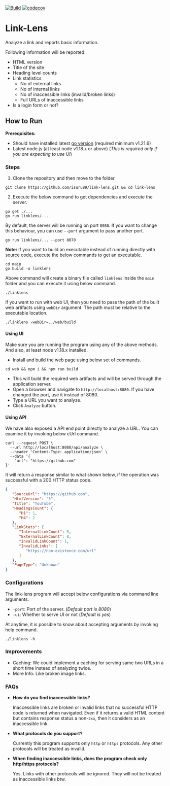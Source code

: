 
[![Build](https://github.com/isuru89/link-lens/actions/workflows/ci.yml/badge.svg)](https://github.com/isuru89/link-lens/actions/workflows/ci.yml)
[![codecov](https://codecov.io/gh/isuru89/link-lens/graph/badge.svg?token=KRTRYTDDK7)](https://codecov.io/gh/isuru89/link-lens)


# Link-Lens

Analyze a link and reports basic information.


Following information will be reported:
  * HTML version
  * Title of the site
  * Heading level counts
  * Link statistics
     * No of external links
     * No of internal links
     * No of inaccessible links (invalid/broken links)
     * Full URLs of inaccessible links
  * Is a login form or not?

## How to Run

**Prerequisites:**
  * Should have installed latest [go version](https://go.dev/doc/install) (required minimum v1.21.6)
  * Latest node.js (at least node v1.18.x or above) (*This is required only if you are expecting to use UI*)

### Steps

 1. Clone the repository and then move to the folder.
```
git clone https://github.com/isuru89/link-lens.git && cd link-lens
```

 2. Execute the below command to get dependencies and execute the server.
```
go get ./...
go run linklens/...
```

  By default, the server will be running on port `8080`. If you want to change this behaviour,
  you can use `--port` argument to pass another port.

```
go run linklens/... --port 8070
```

**Note:** If you want to build an executable instead of running directly with source code, execute the below commands to get an executable.

```
cd main
go build -o linklens
```

Above command will create a binary file called `linklens` inside the `main` folder and you can execute it using below command.

```
./linklens
```

If you want to run with web UI, then you need to pass the path of the built web artifacts using `webDir` argument. The path must be relative to the executable location.

```
./linklens -webDir=../web/build
```

#### Using UI

Make sure you are running the program using any of the above methods. And also, at least node v1.18.x installed.

 * Install and build the web page using below set of commands.
```
cd web && npm i && npm run build
```

 * This will build the required web artifacts and will be served through the application server.
 * Open a browser and navigate to `http://localhost:8080`. If you have changed the port, use it instead of 8080.
 * Type a URL you want to analyze.
 * Click `Analyze` button.

#### Using API

We have also exposed a API end point directly to analyze a URL. You can examine it by invoking below cUrl command.

```
curl --request POST \
  --url http://localhost:8080/api/analyze \
  --header 'Content-Type: application/json' \
  --data '{
	"url": "https://github.com"
}'
```

It will return a response similar to what shown below, if the operation was successful with a 200 HTTP status code.

```json
{
   "SourceUrl": "https://github.com",
   "HtmlVersion": "5",
   "Title": "YouTube",
   "HeadingsCount": {
      "H1": 1,
      "H4": 2
   },
   "LinkStats": {
      "InternalLinkCount": 5,
      "ExternalLinkCount": 8,
      "InvalidLinkCount": 1,
      "InvalidLinks": [
         "https://non-existence.com/url"
      ]
   },
   "PageType": "Unknown"
}
```

### Configurations

The link-lens program will accept below configurations via command line arguments.

  * `-port`: Port of the server. (*Default port is 8080*)
  * `-ui`: Whether to serve UI or not (*Default is yes*)

At anytime, it is possible to know about accepting arguments by invoking help command.

```
./linklens -h
```

### Improvements

  * Caching: We could implement a caching for serving same two URLs in a short time instead of analyzing twice.
  * More Info: Like broken image links.

### FAQs

* __How do you find inaccessible links?__

   Inaccessible links are broken or invalid links that no successful HTTP code is returned when navigated. Even if it returns a valid HTML content but contains response status a non-`2xx`, then it considers as an inaccessible link.

* __What protocols do you support?__

    Currently this program supports only `http` or `https` protocols. Any other protocols will be treated as invalid.

* __When finding inaccessible links, does the program check only http/https protocols?__

    Yes. Links with other protocols will be ignored. They will not be treated as inaccessible links btw.